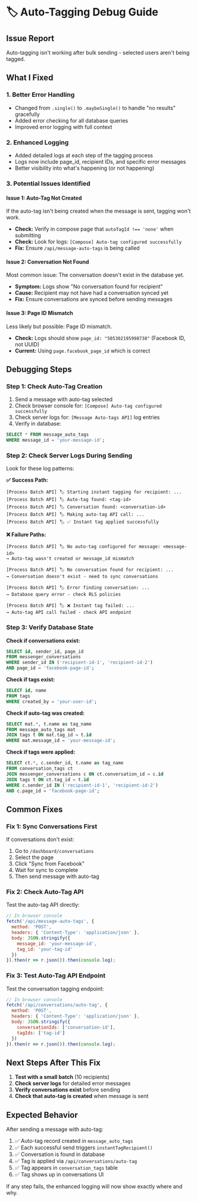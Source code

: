 # 🏷️ Auto-Tagging Debug Guide

## Issue Report
Auto-tagging isn't working after bulk sending - selected users aren't being tagged.

## What I Fixed

### 1. **Better Error Handling**
- Changed from `.single()` to `.maybeSingle()` to handle "no results" gracefully
- Added error checking for all database queries
- Improved error logging with full context

### 2. **Enhanced Logging**
- Added detailed logs at each step of the tagging process
- Logs now include page_id, recipient IDs, and specific error messages
- Better visibility into what's happening (or not happening)

### 3. **Potential Issues Identified**

#### **Issue 1: Auto-Tag Not Created**
If the auto-tag isn't being created when the message is sent, tagging won't work.
- **Check:** Verify in compose page that `autoTagId !== 'none'` when submitting
- **Check:** Look for logs: `[Compose] Auto-tag configured successfully`
- **Fix:** Ensure `/api/message-auto-tags` is being called

#### **Issue 2: Conversation Not Found**
Most common issue: The conversation doesn't exist in the database yet.
- **Symptom:** Logs show "No conversation found for recipient"
- **Cause:** Recipient may not have had a conversation synced yet
- **Fix:** Ensure conversations are synced before sending messages

#### **Issue 3: Page ID Mismatch**
Less likely but possible: Page ID mismatch.
- **Check:** Logs should show `page_id: "505302195998738"` (Facebook ID, not UUID)
- **Current:** Using `page.facebook_page_id` which is correct

## Debugging Steps

### Step 1: Check Auto-Tag Creation
1. Send a message with auto-tag selected
2. Check browser console for: `[Compose] Auto-tag configured successfully`
3. Check server logs for: `[Message Auto-tags API]` log entries
4. Verify in database:
```sql
SELECT * FROM message_auto_tags 
WHERE message_id = 'your-message-id';
```

### Step 2: Check Server Logs During Sending
Look for these log patterns:

**✅ Success Path:**
```
[Process Batch API] 🏷️ Starting instant tagging for recipient: ...
[Process Batch API] 🏷️ Auto-tag found: <tag-id>
[Process Batch API] 🏷️ Conversation found: <conversation-id>
[Process Batch API] 🏷️ Making auto-tag API call: ...
[Process Batch API] 🏷️ ✅ Instant tag applied successfully
```

**❌ Failure Paths:**
```
[Process Batch API] 🏷️ No auto-tag configured for message: <message-id>
→ Auto-tag wasn't created or message_id mismatch

[Process Batch API] 🏷️ No conversation found for recipient: ...
→ Conversation doesn't exist - need to sync conversations

[Process Batch API] 🏷️ Error finding conversation: ...
→ Database query error - check RLS policies

[Process Batch API] 🏷️ ❌ Instant tag failed: ...
→ Auto-tag API call failed - check API endpoint
```

### Step 3: Verify Database State

**Check if conversations exist:**
```sql
SELECT id, sender_id, page_id 
FROM messenger_conversations 
WHERE sender_id IN ('recipient-id-1', 'recipient-id-2')
AND page_id = 'facebook-page-id';
```

**Check if tags exist:**
```sql
SELECT id, name 
FROM tags 
WHERE created_by = 'your-user-id';
```

**Check if auto-tag was created:**
```sql
SELECT mat.*, t.name as tag_name
FROM message_auto_tags mat
JOIN tags t ON mat.tag_id = t.id
WHERE mat.message_id = 'your-message-id';
```

**Check if tags were applied:**
```sql
SELECT ct.*, c.sender_id, t.name as tag_name
FROM conversation_tags ct
JOIN messenger_conversations c ON ct.conversation_id = c.id
JOIN tags t ON ct.tag_id = t.id
WHERE c.sender_id IN ('recipient-id-1', 'recipient-id-2')
AND c.page_id = 'facebook-page-id';
```

## Common Fixes

### Fix 1: Sync Conversations First
If conversations don't exist:
1. Go to `/dashboard/conversations`
2. Select the page
3. Click "Sync from Facebook"
4. Wait for sync to complete
5. Then send message with auto-tag

### Fix 2: Check Auto-Tag API
Test the auto-tag API directly:
```javascript
// In browser console
fetch('/api/message-auto-tags', {
  method: 'POST',
  headers: { 'Content-Type': 'application/json' },
  body: JSON.stringify({
    message_id: 'your-message-id',
    tag_id: 'your-tag-id'
  })
}).then(r => r.json()).then(console.log);
```

### Fix 3: Test Auto-Tag API Endpoint
Test the conversation tagging endpoint:
```javascript
// In browser console
fetch('/api/conversations/auto-tag', {
  method: 'POST',
  headers: { 'Content-Type': 'application/json' },
  body: JSON.stringify({
    conversationIds: ['conversation-id'],
    tagIds: ['tag-id']
  })
}).then(r => r.json()).then(console.log);
```

## Next Steps After This Fix

1. **Test with a small batch** (10 recipients)
2. **Check server logs** for detailed error messages
3. **Verify conversations exist** before sending
4. **Check that auto-tag is created** when message is sent

## Expected Behavior

After sending a message with auto-tag:
1. ✅ Auto-tag record created in `message_auto_tags`
2. ✅ Each successful send triggers `instantTagRecipient()`
3. ✅ Conversation is found in database
4. ✅ Tag is applied via `/api/conversations/auto-tag`
5. ✅ Tag appears in `conversation_tags` table
6. ✅ Tag shows up in conversations UI

If any step fails, the enhanced logging will now show exactly where and why.

